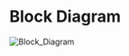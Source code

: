 # Block Diagram

![Block_Diagram](https://user-images.githubusercontent.com/94159213/144364332-3b8b2454-bb16-4082-873b-701e4d9e81fd.jpg)

